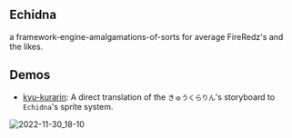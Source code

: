 ## Echidna

a framework-engine-amalgamations-of-sorts for average FireRedz's and the likes.

## Demos

* [kyu-kurarin](https://github.com/xjunko/kyu-kurarin-demo): A direct translation of the `きゅうくらりん`'s storyboard to `Echidna`'s sprite system.

![2022-11-30_18-10](https://user-images.githubusercontent.com/44401509/204768717-91a040a0-b91a-4af8-9ae3-27f66d4bfc11.png)
